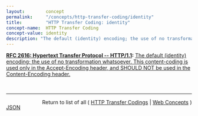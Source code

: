 ```yaml
---
layout:        concept
permalink:     "/concepts/http-transfer-coding/identity"
title:         "HTTP Transfer Coding: identity"
concept-name:  HTTP Transfer Coding
concept-value: identity
description: "The default (identity) encoding; the use of no transformation whatsoever. This content-coding is used only in the Accept-Encoding header, and SHOULD NOT be used in the Content-Encoding header."
---
```


**[RFC 2616: Hypertext Transfer Protocol -- HTTP/1.1](/specs/IETF/RFC/2616 "The Hypertext Transfer Protocol (HTTP) is an application-level protocol for distributed, collaborative, hypermedia information systems. It is a generic, stateless, protocol which can be used for many tasks beyond its use for hypertext, such as name servers and distributed object management systems, through extension of its request methods, error codes and headers. A feature of HTTP is the typing and negotiation of data representation, allowing systems to be built independently of the data being transferred. HTTP has been in use by the World-Wide Web global information initiative since 1990. This specification defines the protocol referred to as &#34;HTTP/1.1&#34;, and is an update to RFC 2068."):** [The default (identity) encoding; the use of no transformation whatsoever. This content-coding is used only in the Accept-Encoding header, and SHOULD NOT be used in the Content-Encoding header.](http://tools.ietf.org/html/rfc2616#section-3.6 "Read documentation for HTTP Transfer Coding &#34;identity&#34;")

<br/>
<hr/>

<p style="float : left"><a href="./identity.json" title="JSON representing this particular Web Concept value">JSON</a></p>
<p style="text-align: right">Return to list of all ( <a href="../http-transfer-codings">HTTP Transfer Codings</a> | <a href="../">Web Concepts</a> )</p>
